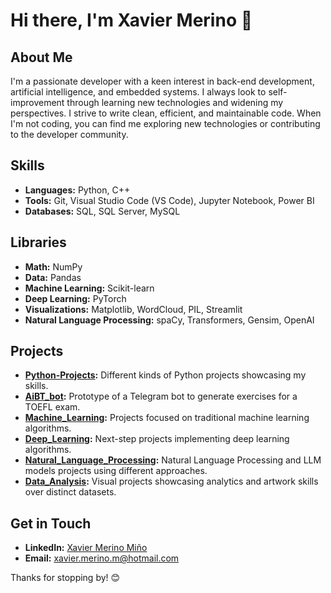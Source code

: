 # Hi there, I'm Xavier Merino 👋

## About Me
I'm a passionate developer with a keen interest in back-end development, artificial intelligence, and embedded systems. I always look to self-improvement through learning new technologies and widening my perspectives. I strive to write clean, efficient, and maintainable code. When I'm not coding, you can find me exploring new technologies or contributing to the developer community.

## Skills
- **Languages:** Python, C++
- **Tools:** Git, Visual Studio Code (VS Code), Jupyter Notebook, Power BI
- **Databases:** SQL, SQL Server, MySQL

## Libraries
- **Math:** NumPy
- **Data:** Pandas
- **Machine Learning:** Scikit-learn
- **Deep Learning:** PyTorch
- **Visualizations:** Matplotlib, WordCloud, PIL, Streamlit
- **Natural Language Processing:** spaCy, Transformers, Gensim, OpenAI


## Projects
- **[Python-Projects](https://github.com/XavierMerinoM/Python-Projects):** Different kinds of Python projects showcasing my skills.
- **[AiBT_bot](https://github.com/XavierMerinoM/AiBT_bot):** Prototype of a Telegram bot to generate exercises for a TOEFL exam.
- **[Machine_Learning](https://github.com/XavierMerinoM/Machine_Learning):** Projects focused on traditional machine learning algorithms.
- **[Deep_Learning](https://github.com/XavierMerinoM/Deep_Learning):** Next-step projects implementing deep learning algorithms.
- **[Natural_Language_Processing](https://github.com/XavierMerinoM/Natural_Language_Processing):** Natural Language Processing and LLM models projects using different approaches.
- **[Data_Analysis](https://github.com/XavierMerinoM/Data_Analysis):** Visual projects showcasing analytics and artwork skills over distinct datasets.

## Get in Touch
- **LinkedIn:** [Xavier Merino Miño](https://www.linkedin.com/in/xaviermerinomino/)
- **Email:** [xavier.merino.m@hotmail.com](mailto:xavier.merino.m@hotmail.com)

Thanks for stopping by! 😊

